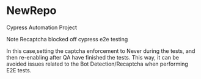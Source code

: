 # NewRepo

Cypress Automation Project

Note Recaptcha blocked off cypress e2e testing

In this case,setting the captcha enforcement to Never during the tests, and then re-enabling after QA have finished the tests. This way, it can be avoided issues related to the Bot Detection/Recaptcha when performing E2E tests.
